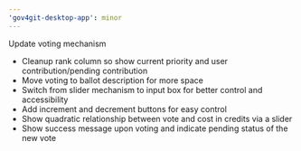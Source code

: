 ```yaml
---
'gov4git-desktop-app': minor
---
```


Update voting mechanism

- Cleanup rank column so show current priority
  and user contribution/pending contribution
- Move voting to ballot description for more space
- Switch from slider mechanism to input box for better
  control and accessibility
- Add increment and decrement buttons for easy control
- Show quadratic relationship between vote and cost
  in credits via a slider
- Show success message upon voting and indicate
  pending status of the new vote
